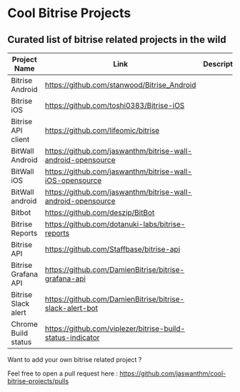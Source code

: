# Cool Bitrise Projects

## Curated list of bitrise related projects in the wild


|Project Name          | Link                          | Description                 |
|----------------------|-------------------------------|-----------------------------|
|Bitrise Android       |https://github.com/stanwood/Bitrise_Android                  | |
|Bitrise iOS           |https://github.com/toshi0383/Bitrise-iOS                     | |
|Bitrise API client    |https://github.com/lifeomic/bitrise                          | |
|BitWall Android       |https://github.com/jaswanthm/bitrise-wall-android-opensource | |
|BitWall iOS           |https://github.com/jaswanthm/bitrise-wall-iOS-opensource     | |
|BitWall android       |https://github.com/jaswanthm/bitrise-wall-android-opensource | |
|Bitbot                |https://github.com/deszip/BitBot                             | |
|Bitrise Reports       |https://github.com/dotanuki-labs/bitrise-reports             | |
|Bitrise API           |https://github.com/Staffbase/bitrise-api                     | |
|Bitrise Grafana API   |https://github.com/DamienBitrise/bitrise-grafana-api         | |
|Bitrise Slack alert   |https://github.com/DamienBitrise/bitrise-slack-alert-bot     | |
|Chrome Build status   |https://github.com/viplezer/bitrise-build-status-indicator   | |


Want to add your own bitrise related project ?

Feel free to open a pull request here : https://github.com/jaswanthm/cool-bitrise-projects/pulls
